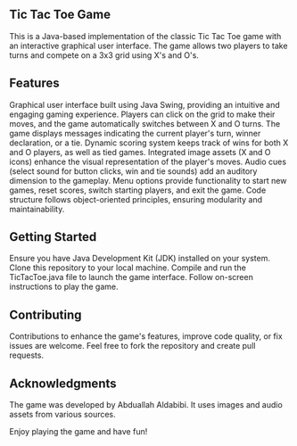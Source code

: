 ## Tic Tac Toe Game
This is a Java-based implementation of the classic Tic Tac Toe game with an interactive graphical user interface. The game allows two players to take turns and compete on a 3x3 grid using X's and O's.

## Features
Graphical user interface built using Java Swing, providing an intuitive and engaging gaming experience.
Players can click on the grid to make their moves, and the game automatically switches between X and O turns.
The game displays messages indicating the current player's turn, winner declaration, or a tie.
Dynamic scoring system keeps track of wins for both X and O players, as well as tied games.
Integrated image assets (X and O icons) enhance the visual representation of the player's moves.
Audio cues (select sound for button clicks, win and tie sounds) add an auditory dimension to the gameplay.
Menu options provide functionality to start new games, reset scores, switch starting players, and exit the game.
Code structure follows object-oriented principles, ensuring modularity and maintainability.

## Getting Started
Ensure you have Java Development Kit (JDK) installed on your system.
Clone this repository to your local machine.
Compile and run the TicTacToe.java file to launch the game interface.
Follow on-screen instructions to play the game.

## Contributing
Contributions to enhance the game's features, improve code quality, or fix issues are welcome. Feel free to fork the repository and create pull requests.

## Acknowledgments
The game was developed by Abduallah Aldabibi. It uses images and audio assets from various sources.

Enjoy playing the game and have fun!

